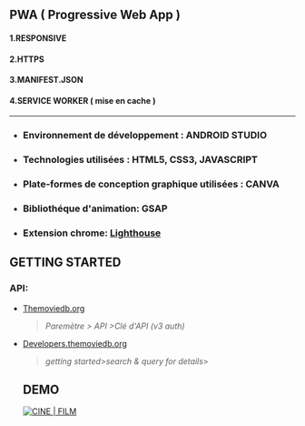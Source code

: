 ## PWA ( Progressive Web App )
#### 1.RESPONSIVE 
#### 2.HTTPS
#### 3.MANIFEST.JSON
#### 4.SERVICE WORKER ( mise en cache )
-----------------------------
 * ### Environnement de développement : ANDROID STUDIO
 * ### Technologies utilisées : HTML5, CSS3, JAVASCRIPT
 * ### Plate-formes de conception graphique utilisées : CANVA
 * ### Bibliothéque d'animation: GSAP
 * ### Extension chrome: [Lighthouse](https://chrome.google.com/webstore/detail/lighthouse/blipmdconlkpinefehnmjammfjpmpbjk?hl=fr)
 ## GETTING STARTED
### API:
* [Themoviedb.org](https://www.themoviedb.org/?language=fr)
   >*Paremètre > API >Clé d'API (v3 auth)*
* [Developers.themoviedb.org](https://developers.themoviedb.org/3/getting-started/introduction)
  >*getting started>search & query for details*>

  ## DEMO
  [![CINE | FILM](./assets/cinefilm2.webp)](https://materializecss.com/)


